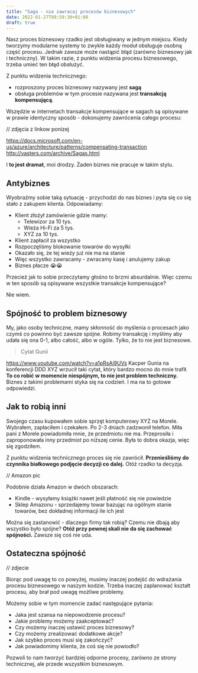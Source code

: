 ```yaml
---
title: "Saga - nie zawracaj procesów biznesowych"
date: 2022-01-27T09:59:30+01:00
draft: true
---
```


Nasz proces biznesowy rzadko jest obsługiwany w jednym miejscu. Kiedy tworzymy modularne systemy to zwykle każdy moduł obsługuje osobną część procesu. Jednak zawsze może nastąpić błąd (zarówno biznesowy jak i techniczny). W takim razie, z punktu widzenia procesu biznesowego, trzeba umieć ten błąd obsłużyć.

Z punktu widzenia technicznego:
- rozproszony proces biznesowy nazywany jest **sagą**
- obsługa problemów w tym procesie nazywana jest **transakcją kompensującą**.

Wszędzie w internetach transakcje kompensujące w sagach są opisywane w prawie identyczny sposób - dokonujemy zawrócenia całego procesu:

// zdjęcia z linkow ponizej

https://docs.microsoft.com/en-us/azure/architecture/patterns/compensating-transaction
http://vasters.com/archive/Sagas.html

I **to jest dramat**, moi drodzy. Żaden biznes nie pracuje w takim stylu.

## Antybiznes

Wyobraźmy sobie taką sytuację - przychodzi do nas biznes i pyta się co się stało z zakupem klienta. Odpowiadamy:
- Klient złożył zamówienie gdzie mamy:
    - Telewizor za 10 tys.
    - Wieża Hi-Fi za 5 tys.
    - XYZ za 10 tys.
- Klient zapłacił za wszystko
- Rozpoczęliśmy blokowanie towarów do wysyłki
- Okazało się, że tej wieży już nie ma na stanie
- Więc wszystko zawracamy - zwracamy kasę i anulujemy zakup
- Biznes płacze 😭😭

Przecież jak to sobie przeczytamy głośno to brzmi absurdalnie. Więc czemu w ten sposób są opisywane wszystkie transakcje kompensujące?

Nie wiem.

## Spójność to problem biznesowy

My, jako osoby techniczne, mamy skłonność do myślenia o procesach jako czymś co powinno być zawsze spójne. Robimy transakcję i myślimy aby udała się ona 0-1, albo całość, albo w ogóle. Tylko, że to nie jest biznesowe.

> Cytat Gunii

https://www.youtube.com/watch?v=a1pRsAi9UVs
Kacper Gunia na konferencji DDD XYZ wrzucił taki cytat, który bardzo mocno do mnie trafił. **To co robić w momencie niespójnym, to nie jest problem techniczny.** Biznes z takimi problemami styka się na codzień. I ma na to gotowe odpowiedzi.

## Jak to robią inni

Swojego czasu kupowałem sobie sprzęt komputerowy XYZ na Morele. Wybrałem, zapłaciłem i czekałem. Po 2-3 dniach zadzwonił telefon. Miła pani z Morele powiadomiła mnie, że przedmiotu nie ma. Przeprosiła i zaproponowała inny przedmiot po niższej cenie. Była to dobra okazja, więc się zgodziłem.

Z punktu widzenia technicznego proces się nie zawrócił. **Przenieśliśmy do czynnika białkowego podjęcie decyzji co dalej.** Otóż rzadko ta decyzja.

// Amazon pic

Podobnie działa Amazon w dwóch obszarach:

- Kindle - wysyłamy książki nawet jeśli płatność się nie powiedzie
- Sklep Amazonu - sprzedajemy towar bazując na ogólnym stanie towarów, bez dokładnej informacji ile ich jest

Można się zastanowić - dlaczego firmy tak robią? Czemu nie dbają aby wszystko było spójne? **Otóż przy pewnej skali nie da się zachować spójności.** Zawsze się coś nie uda.

## Ostateczna spójność

// zdjecie

Biorąc pod uwagę to co powyżej, musimy inaczej podejść do wdrażania procesu biznesowego w naszym kodzie. Trzeba inaczej zaplanować kształt procesu, aby brał pod uwagę możliwe problemy.

Możemy sobie w tym momencie zadać następujące pytania:

- Jaka jest szansa na niepowodzenie procesu?
- Jakie problemy możemy zaakceptować?
- Czy możemy inaczej ustawić proces biznesowy?
- Czy możemy zrealizować dodatkowe akcje?
- Jak szybko proces musi się zakończyć?
- Jak powiadomimy klienta, że coś się nie powiodło?

Pozwoli to nam tworzyć bardziej odporne procesy, zarówno ze strony technicznej, ale przede wszystkim biznesowym.